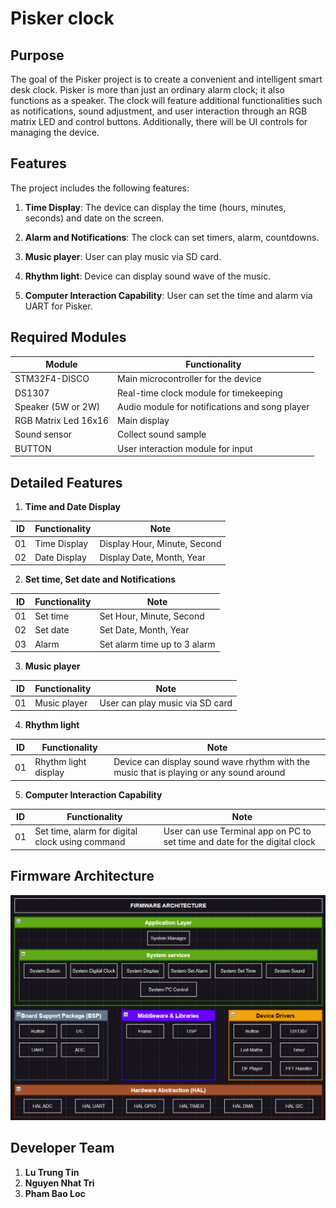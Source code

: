 # Pisker clock

## Purpose

The goal of the Pisker project is to create a convenient and intelligent smart desk clock. Pisker is more than just an ordinary alarm clock; it also functions as a speaker. The clock will feature additional functionalities such as notifications, sound adjustment, and user interaction through an RGB matrix LED and control buttons. Additionally, there will be UI controls for managing the device.

## Features

The project includes the following features:

1. **Time Display**: The device can display the time (hours, minutes, seconds) and date on the screen.

2. **Alarm and Notifications**: The clock can set timers, alarm, countdowns.

3. **Music player**: User can play music via SD card.

4. **Rhythm light**: Device can display sound wave of the music.

5. **Computer Interaction Capability**: User can set the time and alarm via UART for Pisker.


## Required Modules

| Module               | Functionality                                     |
| ---------------------| ------------------------------------------------- |
| STM32F4-DISCO        | Main microcontroller for the device               |
| DS1307               | Real-time clock module for timekeeping            |
| Speaker (5W or 2W)   | Audio module for notifications and song player    |
| RGB Matrix Led 16x16 | Main display                                      |
| Sound sensor            | Collect sound sample                 |
| BUTTON               | User interaction module for input                 |


## Detailed Features
1. **Time and Date Display**
   
| ID  | Functionality                  | Note       |
| --- | ------------------------------ | ---------- |
| 01  | Time Display | Display Hour, Minute, Second |
| 02  | Date Display | Display Date, Month, Year    |


2. **Set time, Set date and Notifications**

| ID  | Functionality | Note                                |
| --- | ------------- | ----------------------------------- |
| 01  | Set time      | Set Hour, Minute, Second            |
| 02  | Set date      | Set Date, Month, Year               |
| 03  | Alarm         | Set alarm time up to 3 alarm        |


3. **Music player**

| ID  | Functionality      | Note                             |
| --- | ------------------ | ---------------------------------|
| 01  | Music player       | User can play music via SD card  |


4. **Rhythm light**

| ID  | Functionality         | Note                                                            |
| --- | --------------------- | --------------------------------------------------------------- |
| 01  | Rhythm light display    | Device can display sound wave rhythm with the music that is playing or any sound around|

5. **Computer Interaction Capability**
   
| ID  | Functionality             | Note                                                                    |
| --- | ------------------------- | ----------------------------------------------------------------------- |
| 01  | Set time, alarm for digital clock using command | User can use Terminal app on PC to set time and date for the digital clock |


## Firmware Architecture
![Pisker clock](firmware_architechture.png)


## Developer Team
1. **Lu Trung Tin**
2. **Nguyen Nhat Tri**
3. **Pham Bao Loc**
